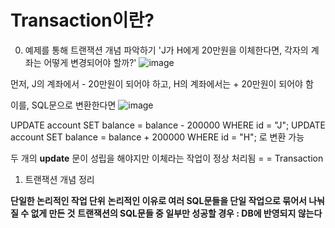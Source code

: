 # Transaction이란?


0. 예제를 통해 트랜잭션 개념 파악하기
'J가 H에게 20만원을 이체한다면, 각자의 계좌는 어떻게 변경되어야 할까?'
![image](https://github.com/mithzinf/DB-Study/assets/124668883/bc30a82c-b547-4559-a45e-f202565cc9b4)


먼저, J의 계좌에서 - 20만원이 되어야 하고, H의 계좌에서는 + 20만원이 되어야 함

  이를, SQL문으로 변환한다면
![image](https://github.com/mithzinf/DB-Study/assets/124668883/ca20ec4a-7010-4fa2-ad6a-36c0cf56544f)


UPDATE account SET balance = balance - 200000 WHERE id = "J";
UPDATE account SET balance = balance + 200000 WHERE id = "H";
로 변환 가능

두 개의 **update** 문이 성립을 해야지만 이체라는 작업이 정상 처리됨 = = Transaction

1. 트랜잭션 개념 정리

**단일한 논리적인 작업 단위**
**논리적인 이유로 여러 SQL문들을 단일 작업으로 묶어서 나눠질 수 없게 만든 것**
**트랜잭션의 SQL문들 중 일부만 성공할 경우 : DB에 반영되지 않는다**
